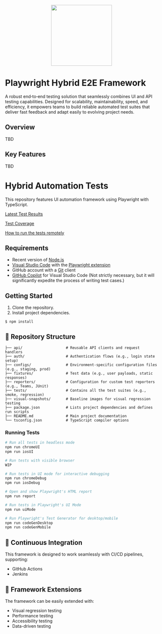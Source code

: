 <p align="center">
    <img
        width="200px"
        src="https://applitools.com/wp-content/uploads/2022/08/Playwright_logo_long.png"
        />
    </p>

# Playwright Hybrid E2E Framework

A robust end‑to‑end testing solution that seamlessly combines UI and API testing capabilities. Designed for scalability, maintainability, speed, and efficiency, it empowers teams to build reliable automated test suites that deliver fast feedback and adapt easily to evolving project needs.

## Overview

TBD

## Key Features

TBD

# Hybrid Automation Tests

This repository features UI automation framework using Playwright with TypeScript.

[Latest Test Results](https://github.com)

[Test Coverage](https://github.com)

[How to run the tests remotely](https://github.com)

## Requirements

- Recent version of [Node.js](https://nodejs.org/en)
- [Visual Studio Code](https://code.visualstudio.com/) with the [Playwright extension](https://playwright.dev/docs/getting-started-vscode)
- GitHub account with a [Git](https://git-scm.com/) client
- [GitHub Copilot](https://marketplace.visualstudio.com/items?itemName=GitHub.copilotvs) for Visual Studio Code (Not strictly necessary, but it will significantly expedite the process of writing test cases.)

## Getting Started

1. Clone the repository.
2. Install project dependencies.

```
$ npm install
```

## 📁 Repository Structure

```
├── api/                    # Reusable API clients and request handlers
├── auth/                   # Authentication flows (e.g., login state setup)
├── configs/                # Environment-specific configuration files (e.g., staging, prod)
├── fixtures/               # Test data (e.g., user payloads, static responses)
├── reporters/              # Configuration for custom test reporters (e.g., Teams, JUnit)
├── tests/                  # Contains all the test suites (e.g., smoke, regression)
├── visual-snapshots/       # Baseline images for visual regression testing
├── package.json            # Lists project dependencies and defines run scripts
├── README.md               # Main project documentation
└── tsconfig.json           # TypeScript compiler options
```

### Running Tests

```bash
# Run all tests in headless mode
npm run chromeUI
npm run iosUI

# Run tests with visible browser
WIP

# Run tests in UI mode for interactive debugging
npm run chromeDebug
npm run iosDebug

# Open and show Playwright's HTML report
npm run report

# Run tests in Playwright's UI Mode
npm run uiMode

# Run Playwright's Test Generator for desktop/mobile
npm run codeGenDesktop
npm run codeGenMobile
```

## 🔄 Continuous Integration

This framework is designed to work seamlessly with CI/CD pipelines, supporting:

- GitHub Actions
- Jenkins

## 🔧 Framework Extensions

The framework can be easily extended with:

- Visual regression testing
- Performance testing
- Accessibility testing
- Data-driven testing
